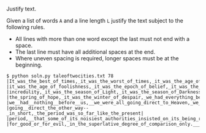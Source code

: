 Justify text.

Given a list of words `A` and a line length `L` justify the text subject to
the following rules.

* All lines with more than one word except the last must not end with a space.
* The last line must have all additional spaces at the end.
* Where uneven spacing is required, longer spaces must be at the beginning.

```
$ python soln.py taleoftwocities.txt 78
|It_was_the_best_of_times,_it_was_the_worst_of_times,_it_was_the_age_of_wisdom,|
|it_was_the_age_of_foolishness,_it_was_the_epoch_of_belief,_it_was_the_epoch_of|
|incredulity,_it_was_the_season_of_Light,_it_was_the_season_of_Darkness,_it_was|
|the_spring_of_hope,_it_was_the_winter_of_despair,_we_had_everything_before_us,|
|we__had__nothing__before__us,__we_were_all_going_direct_to_Heaven,_we_were_all|
|going__direct_the_other_way--_in_short,_the_period_was_so_far_like_the_present|
|period,__that_some_of_its_noisiest_authorities_insisted_on_its_being_received,|
|for_good_or_for_evil,_in_the_superlative_degree_of_comparison_only.___________|
```
